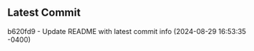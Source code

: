 
## Latest Commit
b620fd9 - Update README with latest commit info (2024-08-29 16:53:35 -0400) <Yunxi-Zhou>
